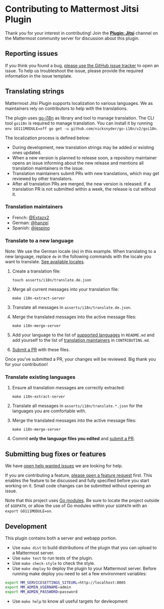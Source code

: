 # Contributing to Mattermost Jitsi Plugin

Thank you for your interest in contributing! Join the [**Plugin: Jitsi**](https://community-daily.mattermost.com/core/channels/plugin-jitsi) channel on the Mattermost community server for discussion about this plugin.

## Reporting issues

If you think you found a bug, [please use the GitHub issue tracker](https://github.com/mattermost/mattermost-plugin-jitsi/issues/new?template=issue.md) to open an issue. To help us troubleshoot the issue, please provide the required information in the issue template.

## Translating strings

Mattermost Jitsi Plugin supports localization to various languages. We as maintainers rely on contributors to help with the translations.

The plugin uses [go-i18n](https://github.com/nicksnyder/go-i18n) as library and tool to manage translation. The CLI tool `goi18n` is required to manage translation. You can install it by running `env GO111MODULE=off go get -u github.com/nicksnyder/go-i18n/v2/goi18n`.

The localization process is defined below:
- During development, new translation strings may be added or existing ones updated.
- When a new version is planned to release soon, a repository maintainer opens an issue informing about the new release and mentions all translation maintainers in the issue.
- Translation maintainers submit PRs with new translations, which may get reviewed by other translators.
- After all translation PRs are merged, the new version is released. If a translation PR is not submitted within a week, the release is cut without it.

### Translation maintainers

- French: [@Extazx2](https://github.com/Extazx2)
- German: [@hanzei](https://github.com/hanzei)
- Spanish: [@jespino](https://github.com/jespino)

### Translate to a new language

Note: We use the German locale (`de`) in this example. When translating to a new language, replace `de` in the following commands with the locale you want to translate. [See available locales](https://github.com/mattermost/mattermost-server/tree/master/i18n).

1. Create a translation file:

   `touch asserts/i18n/translate.de.json`

2. Merge all current messages into your translation file:

   `make i18n-extract-server`

3. Translate all messages in `asserts/i18n/translate.de.json`.

4. Merge the translated messages into the active message files:

   `make i18n-merge-server`

5. Add your language to the list of [supported languages](https://github.com/mattermost/mattermost-plugin-jitsi#localization) in `README.md` and add yourself to the list of [translation maintainers](#translation-maintainers) in `CONTRIBUTING.md`.

6. [Submit a PR](https://github.com/mattermost/mattermost-plugin-jitsi/compare) with these files.

Once you've submitted a PR, your changes will be reviewed. Big thank you for your contribution!

### Translate existing languages

1. Ensure all translation messages are correctly extracted:

   `make i18n-extract-server`

2. Translate all messages in `asserts/i18n/translate.*.json` for the languages you are comfortable with.

3. Merge the translated messages into the active message files:

   `make i18n-merge-server`

4. Commit **only the language files you edited** and [submit a PR](https://github.com/mattermost/mattermost-plugin-jitsi/compare).

## Submitting bug fixes or features

We have [open help wanted issues](https://github.com/mattermost/mattermost-plugin-jitsi/issues?q=is%3Aissue+is%3Aopen+sort%3Aupdated-desc+label%3A%22Help+Wanted%22) we are looking for help.

If you are contributing a feature, [please open a feature request](https://github.com/mattermost/mattermost-plugin-jitsi/issues/new?template=issue.md) first. This enables the feature to be discussed and fully specified before you start working on it. Small code changes can be submitted without opening an issue.

Note that this project uses [Go modules](https://github.com/golang/go/wiki/Modules). Be sure to locate the project outside of `$GOPATH`, or allow the use of Go modules within your `$GOPATH` with an `export GO111MODULE=on`.

## Development

This plugin contains both a server and webapp portion.

* Use `make dist` to build distributions of the plugin that you can upload to a Mattermost server.
* Use `make test` to run tests of the plugin.
* Use `make check-style` to check the style.
* Use `make deploy` to deploy the plugin to your Mattermost server. Before running make deploy you need to set a few environment variables:

```sh
export MM_SERVICESETTINGS_SITEURL=http://localhost:8065
export MM_ADMIN_USERNAME=admin
export MM_ADMIN_PASSWORD=password
```

* Use `make help` to know all useful targets for devleopment
